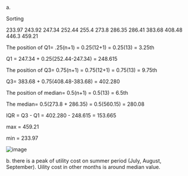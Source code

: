 a.

Sorting

233.97
243.92
247.34
252.44
255.4
273.8
286.35
286.41
383.68
408.48
446.3
459.21

The position of Q1= .25(n+1) = 0.25(12+1) = 0.25(13) = 3.25th

Q1 = 247.34 + 0.25(252.44-247.34) = 248.615

The position of Q3= 0.75(n+1) = 0.75(12+1) = 0.75(13) = 9.75th

Q3= 383.68 + 0.75(408.48-383.68) = 402.280

The position of median= 0.5(n+1) = 0.5(13) = 6.5th

The median= 0.5(273.8 + 286.35) = 0.5(560.15) = 280.08

IQR = Q3 - Q1 = 402.280 - 248.615 = 153.665

max = 459.21

min = 233.97

![image](https://github.com/user-attachments/assets/c227a04c-b2c9-4249-b935-f2fff6d19533)

b. there is a peak of utility cost on summer period (July, August, September). Uility cost in other months is around median value. 


